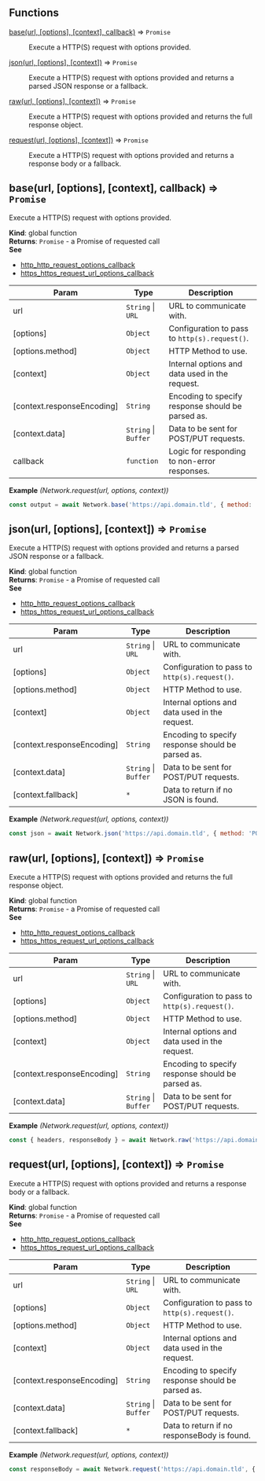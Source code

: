 ## Functions

<dl>
<dt><a href="#base">base(url, [options], [context], callback)</a> ⇒ <code>Promise</code></dt>
<dd><p>Execute a HTTP(S) request with options provided.</p>
</dd>
<dt><a href="#json">json(url, [options], [context])</a> ⇒ <code>Promise</code></dt>
<dd><p>Execute a HTTP(S) request with options provided and returns a parsed JSON response or a fallback.</p>
</dd>
<dt><a href="#raw">raw(url, [options], [context])</a> ⇒ <code>Promise</code></dt>
<dd><p>Execute a HTTP(S) request with options provided and returns the full response object.</p>
</dd>
<dt><a href="#request">request(url, [options], [context])</a> ⇒ <code>Promise</code></dt>
<dd><p>Execute a HTTP(S) request with options provided and returns a response body or a fallback.</p>
</dd>
</dl>

<a name="base"></a>

## base(url, [options], [context], callback) ⇒ <code>Promise</code>
Execute a HTTP(S) request with options provided.

**Kind**: global function  
**Returns**: <code>Promise</code> - a Promise of requested call  
**See**

- [http_http_request_options_callback](https://nodejs.org/api/http.html#http_http_request_options_callback)
- [https_https_request_url_options_callback](https://nodejs.org/api/https.html#https_https_request_url_options_callback)


| Param | Type | Description |
| --- | --- | --- |
| url | <code>String</code> \| <code>URL</code> | URL to communicate with. |
| [options] | <code>Object</code> | Configuration to pass to `http(s).request()`. |
| [options.method] | <code>Object</code> | HTTP Method to use. |
| [context] | <code>Object</code> | Internal options and data used in the request. |
| [context.responseEncoding] | <code>String</code> | Encoding to specify response should be parsed as. |
| [context.data] | <code>String</code> \| <code>Buffer</code> | Data to be sent for POST/PUT requests. |
| callback | <code>function</code> | Logic for responding to non-error responses. |

**Example** *(Network.request(url, options, context))*  
```js
const output = await Network.base('https://api.domain.tld', { method: 'POST', data: '{ "user": 1 }' }, {}, callback);
```
<a name="json"></a>

## json(url, [options], [context]) ⇒ <code>Promise</code>
Execute a HTTP(S) request with options provided and returns a parsed JSON response or a fallback.

**Kind**: global function  
**Returns**: <code>Promise</code> - a Promise of requested call  
**See**

- [http_http_request_options_callback](https://nodejs.org/api/http.html#http_http_request_options_callback)
- [https_https_request_url_options_callback](https://nodejs.org/api/https.html#https_https_request_url_options_callback)


| Param | Type | Description |
| --- | --- | --- |
| url | <code>String</code> \| <code>URL</code> | URL to communicate with. |
| [options] | <code>Object</code> | Configuration to pass to `http(s).request()`. |
| [options.method] | <code>Object</code> | HTTP Method to use. |
| [context] | <code>Object</code> | Internal options and data used in the request. |
| [context.responseEncoding] | <code>String</code> | Encoding to specify response should be parsed as. |
| [context.data] | <code>String</code> \| <code>Buffer</code> | Data to be sent for POST/PUT requests. |
| [context.fallback] | <code>\*</code> | Data to return if no JSON is found. |

**Example** *(Network.request(url, options, context))*  
```js
const json = await Network.json('https://api.domain.tld', { method: 'POST', data: '{ "user": 1 }' }, { fallback: '' });
```
<a name="raw"></a>

## raw(url, [options], [context]) ⇒ <code>Promise</code>
Execute a HTTP(S) request with options provided and returns the full response object.

**Kind**: global function  
**Returns**: <code>Promise</code> - a Promise of requested call  
**See**

- [http_http_request_options_callback](https://nodejs.org/api/http.html#http_http_request_options_callback)
- [https_https_request_url_options_callback](https://nodejs.org/api/https.html#https_https_request_url_options_callback)


| Param | Type | Description |
| --- | --- | --- |
| url | <code>String</code> \| <code>URL</code> | URL to communicate with. |
| [options] | <code>Object</code> | Configuration to pass to `http(s).request()`. |
| [options.method] | <code>Object</code> | HTTP Method to use. |
| [context] | <code>Object</code> | Internal options and data used in the request. |
| [context.responseEncoding] | <code>String</code> | Encoding to specify response should be parsed as. |
| [context.data] | <code>String</code> \| <code>Buffer</code> | Data to be sent for POST/PUT requests. |

**Example** *(Network.request(url, options, context))*  
```js
const { headers, responseBody } = await Network.raw('https://api.domain.tld', { method: 'POST', data: '{ "user": 1 }' });
```
<a name="request"></a>

## request(url, [options], [context]) ⇒ <code>Promise</code>
Execute a HTTP(S) request with options provided and returns a response body or a fallback.

**Kind**: global function  
**Returns**: <code>Promise</code> - a Promise of requested call  
**See**

- [http_http_request_options_callback](https://nodejs.org/api/http.html#http_http_request_options_callback)
- [https_https_request_url_options_callback](https://nodejs.org/api/https.html#https_https_request_url_options_callback)


| Param | Type | Description |
| --- | --- | --- |
| url | <code>String</code> \| <code>URL</code> | URL to communicate with. |
| [options] | <code>Object</code> | Configuration to pass to `http(s).request()`. |
| [options.method] | <code>Object</code> | HTTP Method to use. |
| [context] | <code>Object</code> | Internal options and data used in the request. |
| [context.responseEncoding] | <code>String</code> | Encoding to specify response should be parsed as. |
| [context.data] | <code>String</code> \| <code>Buffer</code> | Data to be sent for POST/PUT requests. |
| [context.fallback] | <code>\*</code> | Data to return if no responseBody is found. |

**Example** *(Network.request(url, options, context))*  
```js
const responseBody = await Network.request('https://api.domain.tld', { method: 'POST', data: '{ "user": 1 }' }, { fallback: '' });
```

